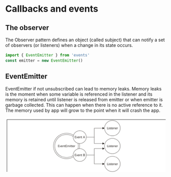# Callbacks and events

## The observer
The Observer pattern defines an object (called subject) that can notify
a set of observers (or listeners) when a change in its state occurs.

```javascript
import { EventEmitter } from 'events'
const emitter = new EventEmitter()
```

## EventEmitter
EventEmitter if not unsubscribed can lead to memory leaks. Memory leaks is the
moment when some variable is referenced in the listener and its memory is retained until listener is released from emitter or when emitter is garbage collected.
This can happen when there is no active reference to it. The memory used by app will grow to the point when it will crash the app.

![EventEmitter](./images/eventemitter.png)
